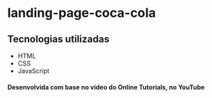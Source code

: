 # landing-page-coca-cola

## Tecnologias utilizadas
- HTML
- CSS
- JavaScript

#### Desenvolvida com base no vídeo do Online Tutorials, no YouTube
